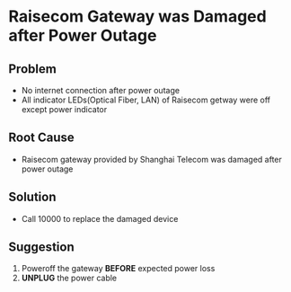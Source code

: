 # Raisecom Gateway was Damaged after Power Outage

## Problem
* No internet connection after power outage
* All indicator LEDs(Optical Fiber, LAN) of Raisecom getway were off except power indicator

## Root Cause
* Raisecom gateway provided by Shanghai Telecom was damaged after power outage

## Solution
* Call 10000 to replace the damaged device

## Suggestion
1. Poweroff the gateway **BEFORE** expected power loss
2. **UNPLUG** the power cable

